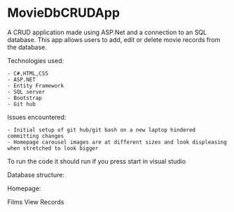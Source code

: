 # MovieDbCRUDApp
A CRUD application made using ASP.Net and a connection to an SQL database. This app allows users to add, edit or delete movie records from the database.

 Technologies used:

    - C#,HTML,CSS
    - ASP.NET
    - Entity Framework
    - SQL server
    - Bootstrap
    - Git hub

Issues encountered:

    - Initial setup of git hub/git bash on a new laptop hindered committing changes
    - Homepage carousel images are at different sizes and look displeasing when stretched to look bigger

To run the code it should run if you press start in visual studio


Database structure:

Homepage:

Films View Records
